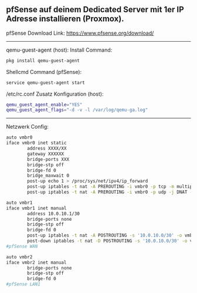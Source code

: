 
## pfSense auf deinem Dedicated Server mit 1er IP Adresse installieren (Proxmox).

pfSense Download Link: https://www.pfsense.org/download/
_____________________________________________
qemu-guest-agent (host):
Install Command:
```bash
pkg install qemu-guest-agent
```

Shellcmd Command (pfSense):
```bash
service qemu-guest-agent start
```
 /etc/rc.conf Zusatz Konfiguration (host):
 ```bash
qemu_guest_agent_enable="YES"
qemu_guest_agent_flags="-d -v -l /var/log/qemu-ga.log" 
```
_____________________________________________

Netzwerk Config:

```bash
auto vmbr0
iface vmbr0 inet static
        address XXXX/XX
        gateway XXXXXX
        bridge-ports XXX
        bridge-stp off
        bridge-fd 0
        bridge_maxwait 0
        post-up echo 1 > /proc/sys/net/ipv4/ip_forward
        post-up iptables -t nat -A PREROUTING -i vmbr0 -p tcp -m multiport ! --dport 22,8006 -j DNAT --to 10.0.10.2
        post-up iptables -t nat -A PREROUTING -i vmbr0 -p udp -j DNAT --to 10.0.10.2

auto vmbr1
iface vmbr1 inet manual
        address 10.0.10.1/30
        bridge-ports none
        bridge-stp off
        bridge-fd 0
        post-up iptables -t nat -A POSTROUTING -s '10.0.10.0/30' -o vmbr0 -j MASQUERADE
        post-down iptables -t nat -D POSTROUTING -s '10.0.10.0/30' -o vmbr0 -j MASQUERADE
#pfSense WAN

auto vmbr2
iface vmbr2 inet manual
        bridge-ports none
        bridge-stp off
        bridge-fd 0
#pfSense LAN1
```
    

